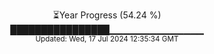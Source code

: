 <p align="center">
⏳Year Progress (54.24 %) <br>
████████████████▁▁▁▁▁▁▁▁▁▁▁▁▁▁ <br>
<sub>Updated: Wed, 17 Jul 2024 12:35:34 GMT</sub>
</p>

